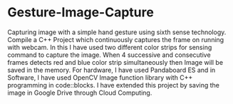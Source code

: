 Gesture-Image-Capture
=====================

Capturing image with a simple hand gesture using sixth sense technology. Compile a C++ Project which continuously captures the frame on running with webcam. In this I have used two different color strips for sensing command to capture the image. When 4 successive and consecutive frames detects red and blue color strip simultaneously then Image will be saved in the memory. For hardware, I have used Pandaboard ES and in Software, I have used OpenCV Image function library with C++ programming in code::blocks. I have extended this project by saving the image in Google Drive through Cloud Computing.
